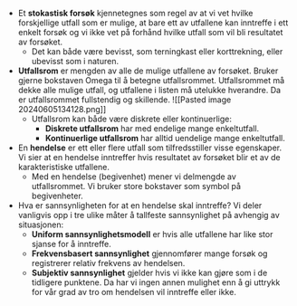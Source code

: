 - Et **stokastisk forsøk** kjennetegnes som regel av at vi vet hvilke forskjellige utfall som er mulige, at bare ett av utfallene kan inntreffe i ett enkelt forsøk og vi ikke vet på forhånd hvilke utfall som vil bli resultatet av forsøket. 
	- Det kan både være bevisst, som terningkast eller korttrekning, eller ubevisst som i naturen. 
- **Utfallsrom** er mengden av alle de mulige utfallene av forsøket. Bruker gjerne bokstaven Omega til å betegne utfallsrommet. Utfallsrommet må dekke alle mulige utfall, og utfallene i listen må utelukke hverandre. Da er utfallsrommet fullstendig og skillende.
	![[Pasted image 20240605134128.png]]
	- Utfallsrom kan både være diskrete eller kontinuerlige:
		- **Diskrete utfallsrom** har med endelige mange enkeltutfall.
		- **Kontinuerlige utfallsrom** har alltid uendelige mange enkeltutfall. 
- En **hendelse** er ett eller flere utfall som tilfredsstiller visse egenskaper. Vi sier at en hendelse inntreffer hvis resultatet av forsøket blir et av de karakteristiske utfallene.
	- Med en hendelse (begivenhet) mener vi delmengde av utfallsrommet. Vi bruker store bokstaver som symbol på begivenheter.
- Hva er sannsynligheten for at en hendelse skal inntreffe? Vi deler vanligvis opp i tre ulike måter å tallfeste sannsynlighet på avhengig av situasjonen:
	- **Uniform sannsynlighetsmodell** er hvis alle utfallene har like stor sjanse for å inntreffe.
	- **Frekvensbasert sannsynlighet** gjennomfører mange forsøk og registrerer relativ frekvens av hendelsen.
	- **Subjektiv sannsynlighet** gjelder hvis vi ikke kan gjøre som i de tidligere punktene. Da har vi ingen annen mulighet enn å gi uttrykk for vår grad av tro om hendelsen vil inntreffe eller ikke.  